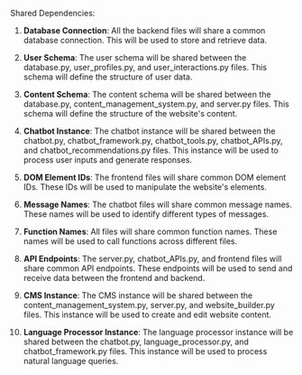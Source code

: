 Shared Dependencies:

1. **Database Connection**: All the backend files will share a common database connection. This will be used to store and retrieve data.

2. **User Schema**: The user schema will be shared between the database.py, user_profiles.py, and user_interactions.py files. This schema will define the structure of user data.

3. **Content Schema**: The content schema will be shared between the database.py, content_management_system.py, and server.py files. This schema will define the structure of the website's content.

4. **Chatbot Instance**: The chatbot instance will be shared between the chatbot.py, chatbot_framework.py, chatbot_tools.py, chatbot_APIs.py, and chatbot_recommendations.py files. This instance will be used to process user inputs and generate responses.

5. **DOM Element IDs**: The frontend files will share common DOM element IDs. These IDs will be used to manipulate the website's elements.

6. **Message Names**: The chatbot files will share common message names. These names will be used to identify different types of messages.

7. **Function Names**: All files will share common function names. These names will be used to call functions across different files.

8. **API Endpoints**: The server.py, chatbot_APIs.py, and frontend files will share common API endpoints. These endpoints will be used to send and receive data between the frontend and backend.

9. **CMS Instance**: The CMS instance will be shared between the content_management_system.py, server.py, and website_builder.py files. This instance will be used to create and edit website content.

10. **Language Processor Instance**: The language processor instance will be shared between the chatbot.py, language_processor.py, and chatbot_framework.py files. This instance will be used to process natural language queries.